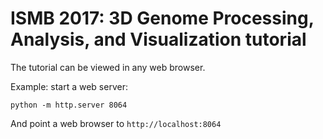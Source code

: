 # ISMB 2017: 3D Genome Processing, Analysis, and Visualization tutorial

The tutorial can be viewed in any web browser.

Example: start a web server:

```
python -m http.server 8064
```

And point a web browser to `http://localhost:8064`

